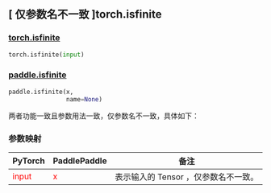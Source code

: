 ## [ 仅参数名不一致 ]torch.isfinite
### [torch.isfinite](https://pytorch.org/docs/stable/generated/torch.isfinite.html?highlight=isfinite#torch.isfinite)

```python
torch.isfinite(input)
```

### [paddle.isfinite](https://www.paddlepaddle.org.cn/documentation/docs/zh/develop/api/paddle/isfinite_cn.html#isfinite)

```python
paddle.isfinite(x,
                name=None)
```

两者功能一致且参数用法一致，仅参数名不一致，具体如下：
### 参数映射

| PyTorch       | PaddlePaddle | 备注                                                   |
| ------------- | ------------ | ------------------------------------------------------ |
| <font color='red'> input </font> | <font color='red'> x </font> | 表示输入的 Tensor ，仅参数名不一致。  |
